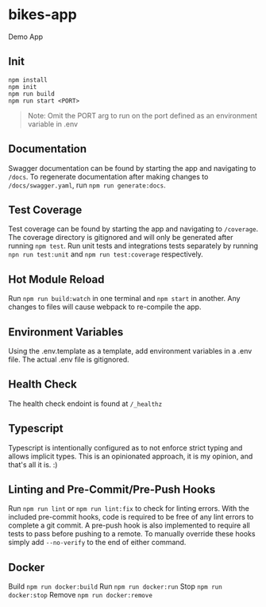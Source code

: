 # bikes-app
Demo App

## Init
```
npm install
npm init
npm run build
npm run start <PORT>
```
> Note: Omit the PORT arg to run on the port defined as an environment variable in .env

## Documentation
Swagger documentation can be found by starting the app and navigating to `/docs`. To regenerate documentation after making changes to `/docs/swagger.yaml`, run `npm run generate:docs`.

## Test Coverage
Test coverage can be found by starting the app and navigating to `/coverage`. The coverage directory is gitignored and will only be generated after running `npm test`. Run unit tests and integrations tests separately by running `npn run test:unit` and `npm run test:coverage` respectively.

## Hot Module Reload
Run `npm run build:watch` in one terminal and `npm start` in another. Any changes to files will cause webpack to re-compile the app.

## Environment Variables
Using the .env.template as a template, add environment variables in a .env file. The actual .env file is gitignored.

## Health Check
The health check endoint is found at `/_healthz`

## Typescript
Typescript is intentionally configured as to not enforce strict typing and allows implicit types. This is an opinionated approach, it is my opinion, and that's all it is. :)

## Linting and Pre-Commit/Pre-Push Hooks
Run `npm run lint` or `npm run lint:fix` to check for linting errors. With the included pre-commit hooks, code is required to be free of any lint errors to complete a git commit. A pre-push hook is also implemented to require all tests to pass before pushing to a remote. To manually override these hooks simply add `--no-verify` to the end of either command.

## Docker
Build `npm run docker:build`
Run `npm run docker:run`
Stop `npm run docker:stop`
Remove `npm run docker:remove`